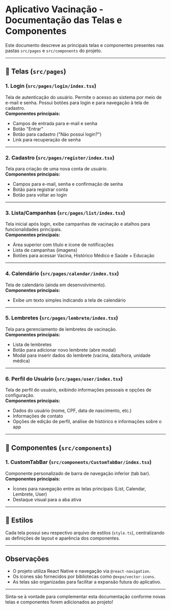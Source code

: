 # Aplicativo Vacinação - Documentação das Telas e Componentes

Este documento descreve as principais telas e componentes presentes nas pastas `src/pages` e `src/components` do projeto.

---

## 📄 Telas (`src/pages`)

### 1. Login (`src/pages/login/index.tsx`)
Tela de autenticação do usuário. Permite o acesso ao sistema por meio de e-mail e senha. Possui botões para login e para navegação à tela de cadastro.  
**Componentes principais:**  
- Campos de entrada para e-mail e senha  
- Botão "Entrar"  
- Botão para cadastro ("Não possui login?")  
- Link para recuperação de senha

---

### 2. Cadastro (`src/pages/register/index.tsx`)
Tela para criação de uma nova conta de usuário.  
**Componentes principais:**  
- Campos para e-mail, senha e confirmação de senha  
- Botão para registrar conta  
- Botão para voltar ao login

---

### 3. Lista/Campanhas (`src/pages/list/index.tsx`)
Tela inicial após login, exibe campanhas de vacinação e atalhos para funcionalidades principais.  
**Componentes principais:**  
- Área superior com título e ícone de notificações  
- Lista de campanhas (imagens)  
- Botões para acessar Vacina, Histórico Médico e Saúde + Educação

---

### 4. Calendário (`src/pages/calendar/index.tsx`)
Tela de calendário (ainda em desenvolvimento).  
**Componentes principais:**  
- Exibe um texto simples indicando a tela de calendário

---

### 5. Lembretes (`src/pages/lembrete/index.tsx`)
Tela para gerenciamento de lembretes de vacinação.  
**Componentes principais:**  
- Lista de lembretes  
- Botão para adicionar novo lembrete (abre modal)  
- Modal para inserir dados do lembrete (vacina, data/hora, unidade médica)

---

### 6. Perfil do Usuário (`src/pages/user/index.tsx`)
Tela de perfil do usuário, exibindo informações pessoais e opções de configuração.  
**Componentes principais:**  
- Dados do usuário (nome, CPF, data de nascimento, etc.)  
- Informações de contato  
- Opções de edição de perfil, análise de histórico e informações sobre o app

---

## 🧩 Componentes (`src/components`)

### 1. CustomTabBar (`src/components/CustomTabBar/index.tsx`)
Componente personalizado de barra de navegação inferior (tab bar).  
**Componentes principais:**  
- Ícones para navegação entre as telas principais (List, Calendar, Lembrete, User)  
- Destaque visual para a aba ativa

---

## 🎨 Estilos

Cada tela possui seu respectivo arquivo de estilos (`style.ts`), centralizando as definições de layout e aparência dos componentes.

---

## Observações

- O projeto utiliza React Native e navegação via `@react-navigation`.
- Os ícones são fornecidos por bibliotecas como `@expo/vector-icons`.
- As telas são organizadas para facilitar a expansão futura do aplicativo.

---

Sinta-se à vontade para complementar esta documentação conforme novas telas e componentes forem adicionados ao projeto!